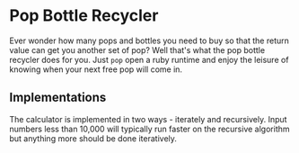 # Pop Bottle Recycler
Ever wonder how many pops and bottles you need to buy so that the return value can get you another set of pop? Well that's what the pop bottle recycler does for you. Just `pop` open a ruby runtime and enjoy the leisure of knowing when your next free pop will come in.
## Implementations
The calculator is implemented in two ways - iterately and recursively. Input numbers less than 10,000 will typically run faster on the recursive algorithm but anything more should be done iteratively.